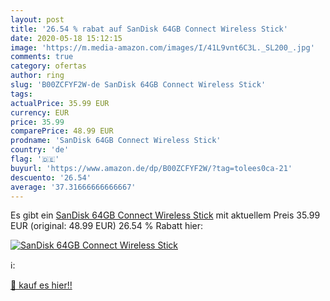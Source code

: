 ```yaml
---
layout: post
title: '26.54 % rabat auf SanDisk 64GB Connect Wireless Stick'
date: 2020-05-18 15:12:15
image: 'https://m.media-amazon.com/images/I/41L9vnt6C3L._SL200_.jpg'
comments: true
category: ofertas
author: ring
slug: 'B00ZCFYF2W-de SanDisk 64GB Connect Wireless Stick'
tags: 
actualPrice: 35.99 EUR
currency: EUR
price: 35.99
comparePrice: 48.99 EUR
prodname: 'SanDisk 64GB Connect Wireless Stick'
country: 'de'
flag: '🇩🇪'
buyurl: 'https://www.amazon.de/dp/B00ZCFYF2W/?tag=tolees0ca-21'
descuento: '26.54'
average: '37.31666666666667'
---
```


Es gibt ein [SanDisk 64GB Connect Wireless Stick](https://www.amazon.de/dp/B00ZCFYF2W/?tag=tolees0ca-21) mit aktuellem Preis 35.99 EUR (original: 48.99 EUR) 26.54 % Rabatt hier:

[![SanDisk 64GB Connect Wireless Stick](https://m.media-amazon.com/images/I/41L9vnt6C3L._SL200_.jpg)](https://www.amazon.de/dp/B00ZCFYF2W/?tag=tolees0ca-21)

ℹ️:


[🛒 kauf es hier!!](https://www.amazon.de/dp/B00ZCFYF2W/?tag=tolees0ca-21)
